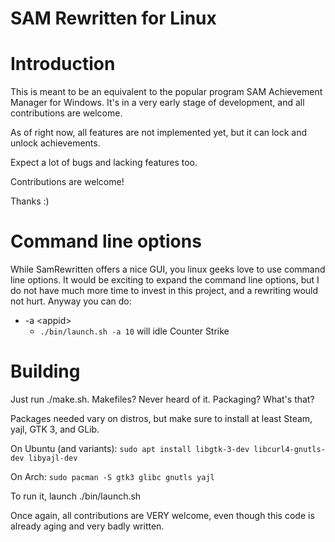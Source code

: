 SAM Rewritten for Linux
===

# Introduction

This is meant to be an equivalent to the popular program SAM Achievement Manager for Windows.
It's in a very early stage of development, and all contributions are welcome.

As of right now, all features are not implemented yet, but it can lock and unlock achievements.

Expect a lot of bugs and lacking features too.

Contributions are welcome!

Thanks :)

# Command line options

While SamRewritten offers a nice GUI, you linux geeks love to use command line options.
It would be exciting to expand the command line options, but I do not have much more time to invest
in this project, and a rewriting would not hurt. Anyway you can do:

* -a \<appid\>
	* `./bin/launch.sh -a 10` will idle Counter Strike

# Building

Just run ./make.sh. Makefiles? Never heard of it. Packaging? What's that?

Packages needed vary on distros, but make sure to install at least Steam, yajl, GTK 3, and GLib.

On Ubuntu (and variants): `sudo apt install libgtk-3-dev libcurl4-gnutls-dev libyajl-dev`

On Arch: `sudo pacman -S gtk3 glibc gnutls yajl`

To run it, launch ./bin/launch.sh

Once again, all contributions are VERY welcome, even though this code is already aging and very badly written.
